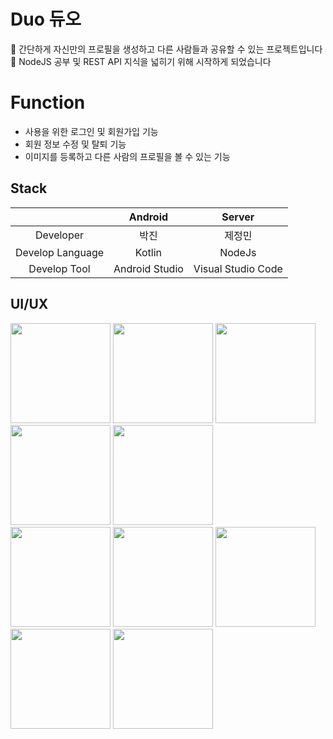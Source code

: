 # Duo 듀오
📱 간단하게 자신만의 프로필을 생성하고 다른 사람들과 공유할 수 있는 프로젝트입니다<br>
📖 NodeJS 공부 및 REST API 지식을 넓히기 위해 시작하게 되었습니다

# Function 
- 사용을 위한 로그인 및 회원가입 기능 
- 회원 정보 수정 및 탈퇴 기능 
- 이미지를 등록하고 다른 사람의 프로필을 볼 수 있는 기능

## Stack
|                      | Android     | Server        | 
|:--------------------:|:---------------:|:------------------:|
| Developer | 박진 | 제정민       | 
| Develop Language | Kotlin| NodeJs| 
| Develop Tool     | Android Studio  | Visual Studio Code | 

## UI/UX
<div>
<img width="160" src="https://user-images.githubusercontent.com/52072077/76144473-3a86f100-60c4-11ea-89b6-01aa1839b138.jpg"></img>
<img width="160" src="https://user-images.githubusercontent.com/52072077/76144474-3c50b480-60c4-11ea-8591-37573a623b46.jpg"></img>
<img width="160" src="https://user-images.githubusercontent.com/52072077/76144476-3fe43b80-60c4-11ea-97c2-fc344959b457.jpg"></img>
<img width="160" src="https://user-images.githubusercontent.com/52072077/76144477-407cd200-60c4-11ea-801f-601757386f0b.jpg"></img>
<img width="160" src="https://user-images.githubusercontent.com/52072077/76144478-41adff00-60c4-11ea-91c2-545b44986dc1.jpg"></img>
</div>

<div>
<img width="160" src="https://user-images.githubusercontent.com/52072077/76144479-41adff00-60c4-11ea-9c67-77f9fa2cf96e.jpg"></img>
<img width="160" src="https://user-images.githubusercontent.com/52072077/76144480-42469580-60c4-11ea-8ed8-4747245d37b3.jpg"></img>
<img width="160" src="https://user-images.githubusercontent.com/52072077/76144481-42df2c00-60c4-11ea-8924-c251f0cc057a.jpg"></img>
<img width="160" src="https://user-images.githubusercontent.com/52072077/76144482-4377c280-60c4-11ea-879e-7f60b7309798.jpg"></img>
<img width="160" src="https://user-images.githubusercontent.com/52072077/76144484-44105900-60c4-11ea-86d5-4bf2a501d46b.jpg"></img>
</div>
